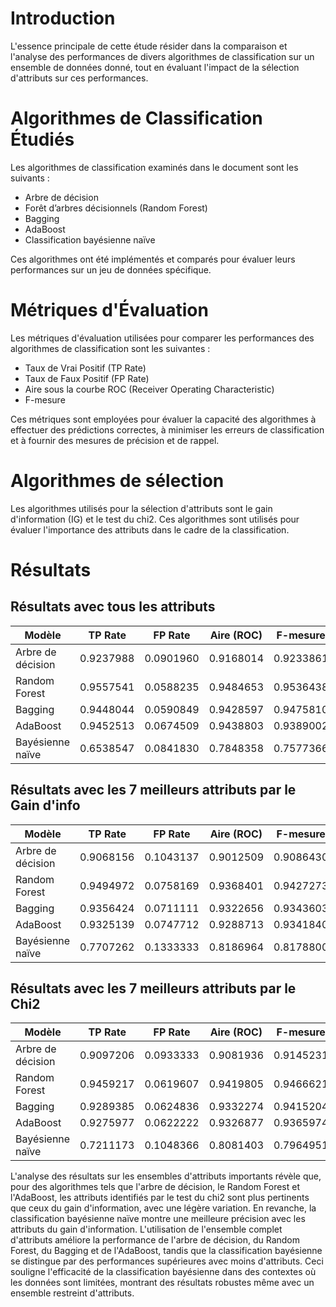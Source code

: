 # Introduction
L'essence principale de cette étude résider dans la comparaison et l'analyse des performances de divers algorithmes de classification sur un ensemble de données donné, tout en évaluant l'impact de la sélection d'attributs sur ces performances.

# Algorithmes de Classification Étudiés
Les algorithmes de classification examinés dans le document sont les suivants :

  - Arbre de décision
  - Forêt d’arbres décisionnels (Random Forest)
  - Bagging
  - AdaBoost
  - Classification bayésienne naïve

Ces algorithmes ont été implémentés et comparés pour évaluer leurs performances sur un jeu de données spécifique.

# Métriques d'Évaluation

Les métriques d'évaluation utilisées pour comparer les performances des algorithmes de classification sont les suivantes :

  - Taux de Vrai Positif (TP Rate)
  - Taux de Faux Positif (FP Rate)
  - Aire sous la courbe ROC (Receiver Operating Characteristic)
  - F-mesure

Ces métriques sont employées pour évaluer la capacité des algorithmes à effectuer des prédictions correctes, à minimiser les erreurs de classification et à fournir des mesures de précision et de rappel.

# Algorithmes de sélection

Les algorithmes utilisés pour la sélection d'attributs sont le gain d'information (IG) et le test du chi2. Ces algorithmes sont utilisés pour évaluer l'importance des attributs dans le cadre de la classification.

# Résultats

## Résultats avec tous les attributs

| Modèle            | TP Rate  | FP Rate  | Aire (ROC)  | F-mesure  |
|-------------------|----------|----------|-------------|-----------|
| Arbre de décision | 0.9237988| 0.0901960| 0.9168014   | 0.9233861 |
| Random Forest     | 0.9557541| 0.0588235| 0.9484653   | 0.9536438 |
| Bagging           | 0.9448044| 0.0590849| 0.9428597   | 0.9475810 |
| AdaBoost          | 0.9452513| 0.0674509| 0.9438803   | 0.9389002 |
| Bayésienne naïve  | 0.6538547| 0.0841830| 0.7848358   | 0.7577366 |

## Résultats avec les 7 meilleurs attributs par le Gain d'info

| Modèle            | TP Rate  | FP Rate  | Aire (ROC)  | F-mesure  |
|-------------------|----------|----------|-------------|-----------|
| Arbre de décision | 0.9068156| 0.1043137| 0.9012509   | 0.9086430 |
| Random Forest     | 0.9494972| 0.0758169| 0.9368401   | 0.9427273 |
| Bagging           | 0.9356424| 0.0711111| 0.9322656   | 0.9343603 |
| AdaBoost          | 0.9325139| 0.0747712| 0.9288713   | 0.9341840 |
| Bayésienne naïve  | 0.7707262| 0.1333333| 0.8186964   | 0.8178800 |

## Résultats avec les 7 meilleurs attributs par le Chi2

| Modèle            | TP Rate  | FP Rate  | Aire (ROC)  | F-mesure  |
|-------------------|----------|----------|-------------|-----------|
| Arbre de décision | 0.9097206| 0.0933333| 0.9081936   | 0.9145231 |
| Random Forest     | 0.9459217| 0.0619607| 0.9419805   | 0.9466621 |
| Bagging           | 0.9289385| 0.0624836| 0.9332274   | 0.9415204 |
| AdaBoost          | 0.9275977| 0.0622222| 0.9326877   | 0.9365974 |
| Bayésienne naïve  | 0.7211173| 0.1048366| 0.8081403   | 0.7964951 |


L'analyse des résultats sur les ensembles d'attributs importants révèle que, pour des algorithmes tels que l'arbre de décision, le Random Forest et l'AdaBoost, les attributs identifiés par le test du chi2 sont plus pertinents que ceux du gain d'information, avec une légère variation. En revanche, la classification bayésienne naïve montre une meilleure précision avec les attributs du gain d'information. L'utilisation de l'ensemble complet d'attributs améliore la performance de l'arbre de décision, du Random Forest, du Bagging et de l'AdaBoost, tandis que la classification bayésienne se distingue par des performances supérieures avec moins d'attributs. Ceci souligne l'efficacité de la classification bayésienne dans des contextes où les données sont limitées, montrant des résultats robustes même avec un ensemble restreint d'attributs.
